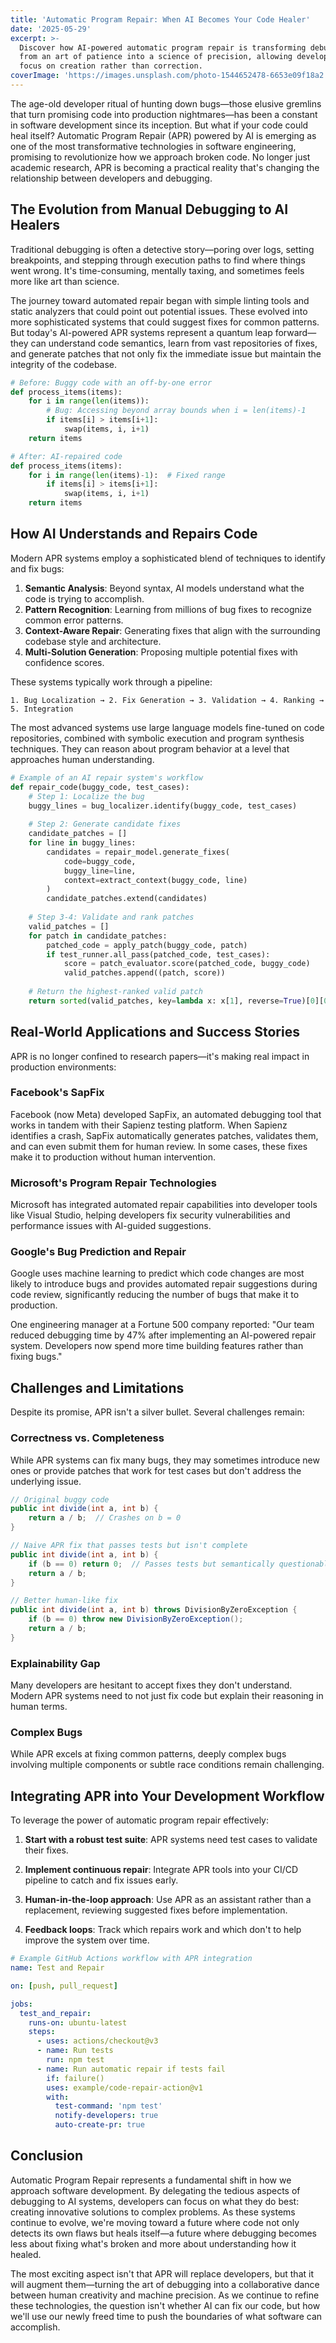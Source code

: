 ```yaml
---
title: 'Automatic Program Repair: When AI Becomes Your Code Healer'
date: '2025-05-29'
excerpt: >-
  Discover how AI-powered automatic program repair is transforming debugging
  from an art of patience into a science of precision, allowing developers to
  focus on creation rather than correction.
coverImage: 'https://images.unsplash.com/photo-1544652478-6653e09f18a2'
---
```

The age-old developer ritual of hunting down bugs—those elusive gremlins that turn promising code into production nightmares—has been a constant in software development since its inception. But what if your code could heal itself? Automatic Program Repair (APR) powered by AI is emerging as one of the most transformative technologies in software engineering, promising to revolutionize how we approach broken code. No longer just academic research, APR is becoming a practical reality that's changing the relationship between developers and debugging.

## The Evolution from Manual Debugging to AI Healers

Traditional debugging is often a detective story—poring over logs, setting breakpoints, and stepping through execution paths to find where things went wrong. It's time-consuming, mentally taxing, and sometimes feels more like art than science.

The journey toward automated repair began with simple linting tools and static analyzers that could point out potential issues. These evolved into more sophisticated systems that could suggest fixes for common patterns. But today's AI-powered APR systems represent a quantum leap forward—they can understand code semantics, learn from vast repositories of fixes, and generate patches that not only fix the immediate issue but maintain the integrity of the codebase.

```python
# Before: Buggy code with an off-by-one error
def process_items(items):
    for i in range(len(items)):
        # Bug: Accessing beyond array bounds when i = len(items)-1
        if items[i] > items[i+1]:
            swap(items, i, i+1)
    return items

# After: AI-repaired code
def process_items(items):
    for i in range(len(items)-1):  # Fixed range
        if items[i] > items[i+1]:
            swap(items, i, i+1)
    return items
```

## How AI Understands and Repairs Code

Modern APR systems employ a sophisticated blend of techniques to identify and fix bugs:

1. **Semantic Analysis**: Beyond syntax, AI models understand what the code is trying to accomplish.
2. **Pattern Recognition**: Learning from millions of bug fixes to recognize common error patterns.
3. **Context-Aware Repair**: Generating fixes that align with the surrounding codebase style and architecture.
4. **Multi-Solution Generation**: Proposing multiple potential fixes with confidence scores.

These systems typically work through a pipeline:

```text
1. Bug Localization → 2. Fix Generation → 3. Validation → 4. Ranking → 5. Integration
```

The most advanced systems use large language models fine-tuned on code repositories, combined with symbolic execution and program synthesis techniques. They can reason about program behavior at a level that approaches human understanding.

```python
# Example of an AI repair system's workflow
def repair_code(buggy_code, test_cases):
    # Step 1: Localize the bug
    buggy_lines = bug_localizer.identify(buggy_code, test_cases)
    
    # Step 2: Generate candidate fixes
    candidate_patches = []
    for line in buggy_lines:
        candidates = repair_model.generate_fixes(
            code=buggy_code,
            buggy_line=line,
            context=extract_context(buggy_code, line)
        )
        candidate_patches.extend(candidates)
    
    # Step 3-4: Validate and rank patches
    valid_patches = []
    for patch in candidate_patches:
        patched_code = apply_patch(buggy_code, patch)
        if test_runner.all_pass(patched_code, test_cases):
            score = patch_evaluator.score(patched_code, buggy_code)
            valid_patches.append((patch, score))
    
    # Return the highest-ranked valid patch
    return sorted(valid_patches, key=lambda x: x[1], reverse=True)[0][0]
```

## Real-World Applications and Success Stories

APR is no longer confined to research papers—it's making real impact in production environments:

### Facebook's SapFix

Facebook (now Meta) developed SapFix, an automated debugging tool that works in tandem with their Sapienz testing platform. When Sapienz identifies a crash, SapFix automatically generates patches, validates them, and can even submit them for human review. In some cases, these fixes make it to production without human intervention.

### Microsoft's Program Repair Technologies

Microsoft has integrated automated repair capabilities into developer tools like Visual Studio, helping developers fix security vulnerabilities and performance issues with AI-guided suggestions.

### Google's Bug Prediction and Repair

Google uses machine learning to predict which code changes are most likely to introduce bugs and provides automated repair suggestions during code review, significantly reducing the number of bugs that make it to production.

One engineering manager at a Fortune 500 company reported: "Our team reduced debugging time by 47% after implementing an AI-powered repair system. Developers now spend more time building features rather than fixing bugs."

## Challenges and Limitations

Despite its promise, APR isn't a silver bullet. Several challenges remain:

### Correctness vs. Completeness

While APR systems can fix many bugs, they may sometimes introduce new ones or provide patches that work for test cases but don't address the underlying issue.

```java
// Original buggy code
public int divide(int a, int b) {
    return a / b;  // Crashes on b = 0
}

// Naive APR fix that passes tests but isn't complete
public int divide(int a, int b) {
    if (b == 0) return 0;  // Passes tests but semantically questionable
    return a / b;
}

// Better human-like fix
public int divide(int a, int b) throws DivisionByZeroException {
    if (b == 0) throw new DivisionByZeroException();
    return a / b;
}
```

### Explainability Gap

Many developers are hesitant to accept fixes they don't understand. Modern APR systems need to not just fix code but explain their reasoning in human terms.

### Complex Bugs

While APR excels at fixing common patterns, deeply complex bugs involving multiple components or subtle race conditions remain challenging.

## Integrating APR into Your Development Workflow

To leverage the power of automatic program repair effectively:

1. **Start with a robust test suite**: APR systems need test cases to validate their fixes.

2. **Implement continuous repair**: Integrate APR tools into your CI/CD pipeline to catch and fix issues early.

3. **Human-in-the-loop approach**: Use APR as an assistant rather than a replacement, reviewing suggested fixes before implementation.

4. **Feedback loops**: Track which repairs work and which don't to help improve the system over time.

```yaml
# Example GitHub Actions workflow with APR integration
name: Test and Repair

on: [push, pull_request]

jobs:
  test_and_repair:
    runs-on: ubuntu-latest
    steps:
      - uses: actions/checkout@v3
      - name: Run tests
        run: npm test
      - name: Run automatic repair if tests fail
        if: failure()
        uses: example/code-repair-action@v1
        with:
          test-command: 'npm test'
          notify-developers: true
          auto-create-pr: true
```

## Conclusion

Automatic Program Repair represents a fundamental shift in how we approach software development. By delegating the tedious aspects of debugging to AI systems, developers can focus on what they do best: creating innovative solutions to complex problems. As these systems continue to evolve, we're moving toward a future where code not only detects its own flaws but heals itself—a future where debugging becomes less about fixing what's broken and more about understanding how it healed.

The most exciting aspect isn't that APR will replace developers, but that it will augment them—turning the art of debugging into a collaborative dance between human creativity and machine precision. As we continue to refine these technologies, the question isn't whether AI can fix our code, but how we'll use our newly freed time to push the boundaries of what software can accomplish.
